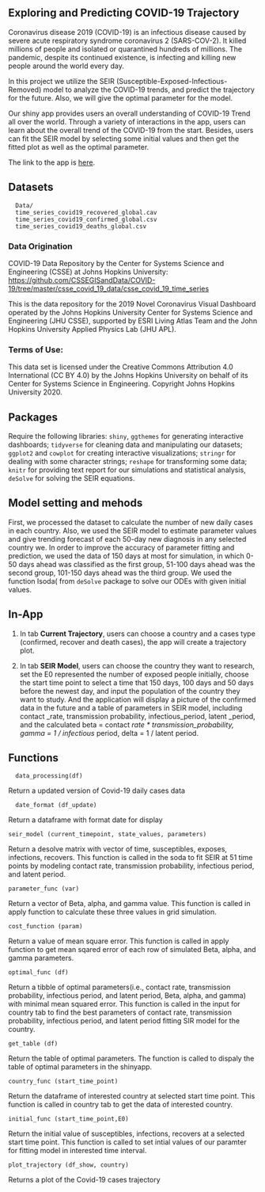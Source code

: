 ## Exploring and Predicting COVID-19 Trajectory
Coronavirus disease 2019 (COVID-19) is an infectious disease caused by severe acute respiratory syndrome coronavirus 2 (SARS-COV-2). It killed millions of people and isolated or quarantined hundreds of millions. The pandemic, despite its continued existence, is infecting and killing new people around the world every day.

In this project we utilize the SEIR (Susceptible-Exposed-Infectious-Removed) model to analyze the COVID-19 trends, and predict the trajectory for the future. Also, we will give the optimal parameter for the model.

Our shiny app provides users an overall understanding of COVID-19 Trend all over the world. Through a variety of interactions in the app, users can learn about the overall trend of the COVID-19 from the start. Besides, users can fit the SEIR model by selecting some initial values and then get the fitted plot as well as the optimal parameter.

The link to the app is [here](https://2560finalseirmodel.shinyapps.io/final/).

## Datasets
``` source
  Data/
  time_series_covid19_recovered_global.cav
  time_series_covid19_confirmed_global.csv
  time_series_covid19_deaths_global.csv

  ```

### Data Origination

COVID-19 Data Repository by the Center for Systems Science and Engineering (CSSE) at Johns Hopkins University: https://github.com/CSSEGISandData/COVID-19/tree/master/csse_covid_19_data/csse_covid_19_time_series

This is the data repository for the 2019 Novel Coronavirus Visual Dashboard operated by the Johns Hopkins University Center for Systems Science and Engineering (JHU CSSE), supported by ESRI Living Atlas Team and the John Hopkins University Applied Physics Lab (JHU APL).

### Terms of Use:
This data set is licensed under the Creative Commons Attribution 4.0 International (CC BY 4.0) by the Johns Hopkins University on behalf of its Center for Systems Science in Engineering. Copyright Johns Hopkins University 2020.

## Packages
Require the following libraries: `shiny`, `ggthemes` for generating interactive dashboards; `tidyverse` for cleaning data and manipulating our datasets; `ggplot2` and `cowplot` for creating interactive visualizations;
`stringr` for dealing with some character strings; `reshape` for transforming some data; `knitr` for providing
text report for our simulations and statistical analysis, `deSolve` for solving the SEIR equations.

## Model setting and mehods

First, we processed the dataset to calculate the number of new daily cases in each country. Also, we used the SEIR model to estimate parameter values and give trending forecast of each 50-day new diagnosis in any selected country we. In order to improve the accuracy of parameter fitting and prediction, we used the data of 150 days at most for simulation, in which 0-50 days ahead was classified as the first group, 51-100 days ahead was the second group, 101-150 days ahead was the third group. We used the function Isoda( from `deSolve` package to solve our ODEs with given initial values.


## In-App
1. In tab **Current Trajectory**, users can choose a country and a cases type (confirmed, recover and death cases), the app will create a trajectory plot.

2. In tab **SEIR Model**, users can choose the country they want to research, set the E0 represented the
number of exposed people initially, choose the start time point to select a time that 150 days, 100 days
and 50 days before the newest day, and input the population of the country they want to study. And
the application will display a picture of the confirmed data in the future and a table of parameters in SEIR model, including contact _rate, transmission probability, infectious_period, latent _period, and the calculated beta = contact _rate * transmission_probability, gamma = 1 / infectious_ period, delta = 1 / latent period.

## Functions



```{r}
  data_processing(df)
 ```
Return a updated version of Covid-19 daily cases data

```{r}
  date_format (df_update)
 ```

Return a dataframe with format date for display
```{r}
seir_model (current_timepoint, state_values, parameters)
```
Return a desolve matrix with vector of time, susceptibles, exposes, infections, recovers. This function is
called in the soda to fit SEIR at 51 time points by modeling contact rate, transmission probability, infectious period, and latent period.
```{r}
parameter_func (var)
```
Return a vector of Beta, alpha, and gamma value. This function is called in apply function to calculate these three values in grid simulation.
```{r}
cost_function (param)
```
Return a value of mean square error. This function is called in apply function to get mean sqared error of each row of simulated Beta, alpha, and gamma parameters.
```{r}
optimal_func (df)
```
Return a tibble of optimal parameters(i.e., contact rate, transmission probability, infectious period, and latent period, Beta, alpha, and gamma) with minimal mean squared error. This function is called in the input for country tab to find the best parameters of contact rate, transmission probability, infectious period, and latent period fitting SIR model for the country.
```{r}
get_table (df)
```
Return the table of optimal parameters. The function is called to dispaly the table of optimal parameters in the shinyapp.
```{r}
country_func (start_time_point)
```
Return the dataframe of interested country at selected start time point. This function is called in country tab to get the data of interested country.
```{r}
initial_func (start_time_point,E0)
```
Return the initial value of susceptibles, infections, recovers at a selected start time point. This function is called to set intial values of our paramter for fitting model in interested time interval.
```{r}
plot_trajectory (df_show, country)
```
Returns a plot of the Covid-19 cases trajectory
